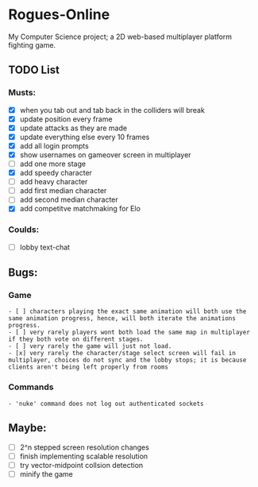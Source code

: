 # **Rogues-Online**
My Computer Science project; a 2D web-based multiplayer platform fighting game.

## TODO List
### Musts:
   - [x] when you tab out and tab back in the colliders will break
   - [x] update position every frame
   - [x] update attacks as they are made
   - [x] update everything else every 10 frames
   - [x] add all login prompts
   - [x] show usernames on gameover screen in multiplayer
   - [ ] add one more stage
   - [x] add speedy character
   - [ ] add heavy character
   - [ ] add first median character
   - [ ] add second median character
   - [x] add competitve matchmaking for Elo
### Coulds:
   - [ ] lobby text-chat

## Bugs:
  ### Game
    - [ ] characters playing the exact same animation will both use the same animation progress, hence, will both iterate the animations progress.
    - [ ] very rarely players wont both load the same map in multiplayer if they both vote on different stages.
    - [ ] very rarely the game will just not load.
    - [x] very rarely the character/stage select screen will fail in multiplayer, choices do not sync and the lobby stops; it is because clients aren't being left properly from rooms

  ### Commands
    - 'nuke' command does not log out authenticated sockets

## Maybe:
 - [ ] 2^n stepped screen resolution changes
 - [ ] finish implementing scalable resolution
 - [ ] try vector-midpoint collsion detection
 - [ ] minify the game